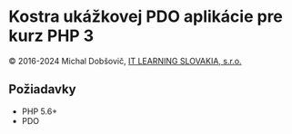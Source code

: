# Kostra ukážkovej PDO aplikácie pre kurz PHP 3
&copy; 2016-2024 Michal Dobšovič, [IT LEARNING SLOVAKIA, s.r.o.](https://www.itlearning.sk)

Požiadavky
---
- PHP 5.6+
- PDO
